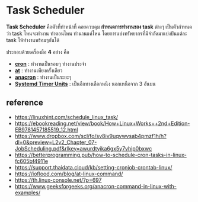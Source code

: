 # Task Scheduler
**Task Scheduler** คือตัวที่ทำหน้าที่ คอยควบคุม **กำหนดการทำงานของ task** ต่างๆ เป็นตัวกำหนดว่า task ไหนจะทำงาน ทำตอนไหน ทำนานแค่ไหน โดยการแบ่งทรัพยากรที่มีจำกัดมาแบ่งปันแต่ละ task ให้ทำงานพร้อมๆกันได้

ประกอบด้วยเครื่องมือ **4** อย่าง คือ
- [**cron**](https://github.com/MaledKhaoSan/Project-Comor/tree/main/066%20l%20Task%20Scheduler/cron) : ทำงานเป็นรอบๆ ทำงานประจำ
- [**at**](https://github.com/MaledKhaoSan/Project-Comor/tree/main/066%20l%20Task%20Scheduler/at) : ทำงานเพียงครั้งเดียว
- [**anacron**](https://github.com/MaledKhaoSan/Project-Comor/tree/main/066%20l%20Task%20Scheduler/anacron) : ทำงานเป็นระยะๆ
- [**Systemd Timer Units**](https://github.com/MaledKhaoSan/Project-Comor/tree/main/066%20l%20Task%20Scheduler/Systemd%20Timer%20Units) : เป็นอีกทางเลือกหนึง นอกเหนือจาก 3 อันบน


## reference
- https://linuxhint.com/schedule_linux_task/
- https://ebookreading.net/view/book/How+Linux+Works++2nd+Edition-EB9781457185519_12.html
- https://www.dropbox.com/scl/fo/sv8iv9uqvwvsab4pmzf1h/h?dl=0&preview=L2v2_Chapter_07-JobScheduling.pdf&rlkey=awurdtyika6gx5y7vhip0bxwc
- https://betterprogramming.pub/how-to-schedule-cron-tasks-in-linux-fc605bf4911e
- https://support.thaidata.cloud/kb/setting-cronjob-crontab-linux/
- https://ioflood.com/blog/at-linux-command/
- https://th.linux-console.net/?p=697
- https://www.geeksforgeeks.org/anacron-command-in-linux-with-examples/
